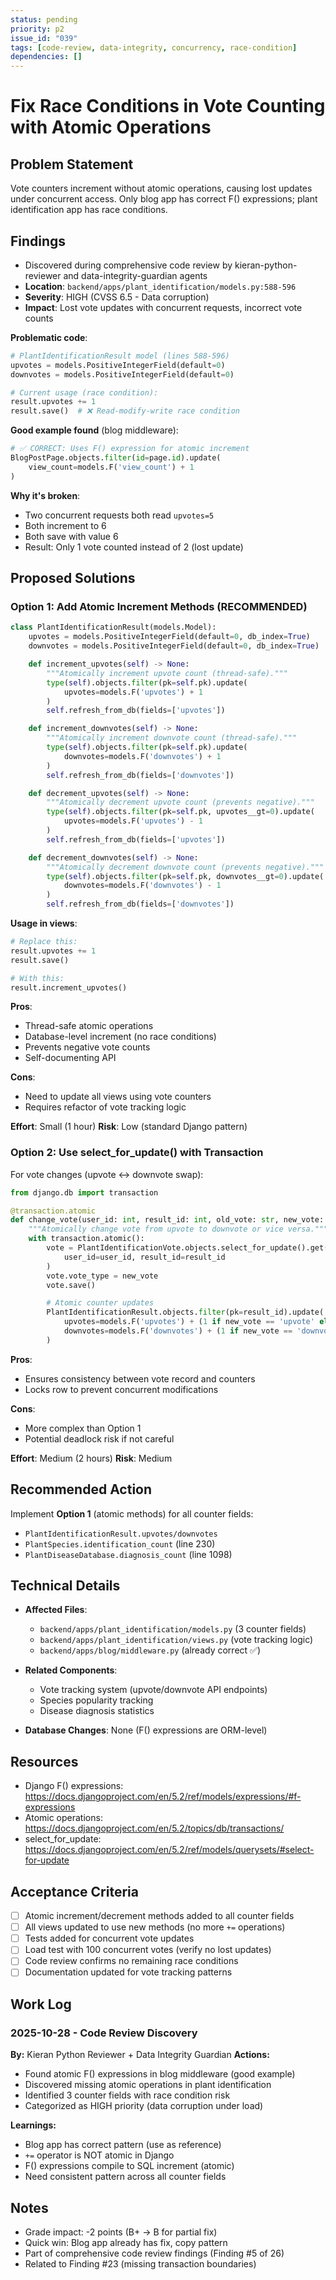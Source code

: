 ```yaml
---
status: pending
priority: p2
issue_id: "039"
tags: [code-review, data-integrity, concurrency, race-condition]
dependencies: []
---
```


# Fix Race Conditions in Vote Counting with Atomic Operations

## Problem Statement
Vote counters increment without atomic operations, causing lost updates under concurrent access. Only blog app has correct F() expressions; plant identification app has race conditions.

## Findings
- Discovered during comprehensive code review by kieran-python-reviewer and data-integrity-guardian agents
- **Location**: `backend/apps/plant_identification/models.py:588-596`
- **Severity**: HIGH (CVSS 6.5 - Data corruption)
- **Impact**: Lost vote updates with concurrent requests, incorrect vote counts

**Problematic code**:
```python
# PlantIdentificationResult model (lines 588-596)
upvotes = models.PositiveIntegerField(default=0)
downvotes = models.PositiveIntegerField(default=0)

# Current usage (race condition):
result.upvotes += 1
result.save()  # ❌ Read-modify-write race condition
```

**Good example found** (blog middleware):
```python
# ✅ CORRECT: Uses F() expression for atomic increment
BlogPostPage.objects.filter(id=page.id).update(
    view_count=models.F('view_count') + 1
)
```

**Why it's broken**:
- Two concurrent requests both read `upvotes=5`
- Both increment to 6
- Both save with value 6
- Result: Only 1 vote counted instead of 2 (lost update)

## Proposed Solutions

### Option 1: Add Atomic Increment Methods (RECOMMENDED)
```python
class PlantIdentificationResult(models.Model):
    upvotes = models.PositiveIntegerField(default=0, db_index=True)
    downvotes = models.PositiveIntegerField(default=0, db_index=True)

    def increment_upvotes(self) -> None:
        """Atomically increment upvote count (thread-safe)."""
        type(self).objects.filter(pk=self.pk).update(
            upvotes=models.F('upvotes') + 1
        )
        self.refresh_from_db(fields=['upvotes'])

    def increment_downvotes(self) -> None:
        """Atomically increment downvote count (thread-safe)."""
        type(self).objects.filter(pk=self.pk).update(
            downvotes=models.F('downvotes') + 1
        )
        self.refresh_from_db(fields=['downvotes'])

    def decrement_upvotes(self) -> None:
        """Atomically decrement upvote count (prevents negative)."""
        type(self).objects.filter(pk=self.pk, upvotes__gt=0).update(
            upvotes=models.F('upvotes') - 1
        )
        self.refresh_from_db(fields=['upvotes'])

    def decrement_downvotes(self) -> None:
        """Atomically decrement downvote count (prevents negative)."""
        type(self).objects.filter(pk=self.pk, downvotes__gt=0).update(
            downvotes=models.F('downvotes') - 1
        )
        self.refresh_from_db(fields=['downvotes'])
```

**Usage in views**:
```python
# Replace this:
result.upvotes += 1
result.save()

# With this:
result.increment_upvotes()
```

**Pros**:
- Thread-safe atomic operations
- Database-level increment (no race conditions)
- Prevents negative vote counts
- Self-documenting API

**Cons**:
- Need to update all views using vote counters
- Requires refactor of vote tracking logic

**Effort**: Small (1 hour)
**Risk**: Low (standard Django pattern)

### Option 2: Use select_for_update() with Transaction
For vote changes (upvote ↔ downvote swap):

```python
from django.db import transaction

@transaction.atomic
def change_vote(user_id: int, result_id: int, old_vote: str, new_vote: str) -> None:
    """Atomically change vote from upvote to downvote or vice versa."""
    with transaction.atomic():
        vote = PlantIdentificationVote.objects.select_for_update().get(
            user_id=user_id, result_id=result_id
        )
        vote.vote_type = new_vote
        vote.save()

        # Atomic counter updates
        PlantIdentificationResult.objects.filter(pk=result_id).update(
            upvotes=models.F('upvotes') + (1 if new_vote == 'upvote' else -1),
            downvotes=models.F('downvotes') + (1 if new_vote == 'downvote' else -1),
        )
```

**Pros**:
- Ensures consistency between vote record and counters
- Locks row to prevent concurrent modifications

**Cons**:
- More complex than Option 1
- Potential deadlock risk if not careful

**Effort**: Medium (2 hours)
**Risk**: Medium

## Recommended Action
Implement **Option 1** (atomic methods) for all counter fields:
- `PlantIdentificationResult.upvotes/downvotes`
- `PlantSpecies.identification_count` (line 230)
- `PlantDiseaseDatabase.diagnosis_count` (line 1098)

## Technical Details
- **Affected Files**:
  - `backend/apps/plant_identification/models.py` (3 counter fields)
  - `backend/apps/plant_identification/views.py` (vote tracking logic)
  - `backend/apps/blog/middleware.py` (already correct ✅)

- **Related Components**:
  - Vote tracking system (upvote/downvote API endpoints)
  - Species popularity tracking
  - Disease diagnosis statistics

- **Database Changes**: None (F() expressions are ORM-level)

## Resources
- Django F() expressions: https://docs.djangoproject.com/en/5.2/ref/models/expressions/#f-expressions
- Atomic operations: https://docs.djangoproject.com/en/5.2/topics/db/transactions/
- select_for_update: https://docs.djangoproject.com/en/5.2/ref/models/querysets/#select-for-update

## Acceptance Criteria
- [ ] Atomic increment/decrement methods added to all counter fields
- [ ] All views updated to use new methods (no more `+=` operations)
- [ ] Tests added for concurrent vote updates
- [ ] Load test with 100 concurrent votes (verify no lost updates)
- [ ] Code review confirms no remaining race conditions
- [ ] Documentation updated for vote tracking patterns

## Work Log

### 2025-10-28 - Code Review Discovery
**By:** Kieran Python Reviewer + Data Integrity Guardian
**Actions:**
- Found atomic F() expressions in blog middleware (good example)
- Discovered missing atomic operations in plant identification
- Identified 3 counter fields with race condition risk
- Categorized as HIGH priority (data corruption under load)

**Learnings:**
- Blog app has correct pattern (use as reference)
- `+=` operator is NOT atomic in Django
- F() expressions compile to SQL increment (atomic)
- Need consistent pattern across all counter fields

## Notes
- Grade impact: -2 points (B+ → B for partial fix)
- Quick win: Blog app already has fix, copy pattern
- Part of comprehensive code review findings (Finding #5 of 26)
- Related to Finding #23 (missing transaction boundaries)
